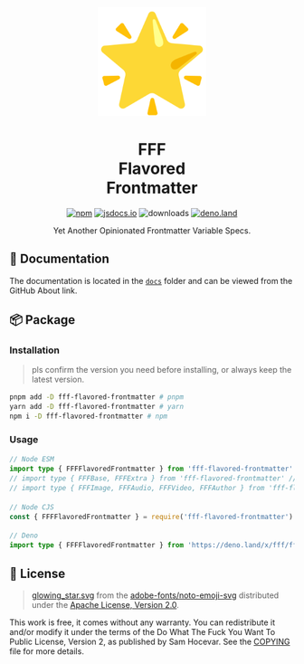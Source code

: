 <div align="center">
<a href="https://github.com/importantimport/fff">
<img src="docs/public/glowing_star.svg" alt="fff" width="192px" />
</a>
</div>

<h1 align="center">FFF<br />Flavored<br />Frontmatter</h1>
<p align="center">
<a href="https://npmjs.com/package/fff-flavored-frontmatter"><img src="https://img.shields.io/npm/v/fff-flavored-frontmatter?color=yellow" alt="npm"></a>
<a href="https://www.jsdocs.io/package/fff-flavored-frontmatter"><img src="https://img.shields.io/badge/jsdocs.io-reference-yellow" alt="jsdocs.io"></a>
<img src="https://img.shields.io/npm/dt/fff-flavored-frontmatter?color=yellow" alt="downloads">
<a href="https://deno.land/x/fff"><img src="https://img.shields.io/badge/available%20on-deno.land/x-black.svg?logo=deno" alt="deno.land"></a>
</p>

<p align="center">Yet Another Opinionated Frontmatter Variable Specs.</p>

## 📝 Documentation

The documentation is located in the [`docs`](docs) folder and can be viewed from the GitHub About link.

## 📦️ Package

### Installation

> pls confirm the version you need before installing, or always keep the latest version.

```bash
pnpm add -D fff-flavored-frontmatter # pnpm
yarn add -D fff-flavored-frontmatter # yarn
npm i -D fff-flavored-frontmatter # npm
```

### Usage

```ts
// Node ESM
import type { FFFFlavoredFrontmatter } from 'fff-flavored-frontmatter'
// import type { FFFBase, FFFExtra } from 'fff-flavored-frontmatter' // if you need them
// import type { FFFImage, FFFAudio, FFFVideo, FFFAuthor } from 'fff-flavored-frontmatter' // if you need them

// Node CJS
const { FFFFlavoredFrontmatter } = require('fff-flavored-frontmatter')

// Deno
import type { FFFFlavoredFrontmatter } from 'https://deno.land/x/fff/fff.ts'
```

## 📄 License

> [glowing_star.svg](docs/public/glowing_star.svg) from the [adobe-fonts/noto-emoji-svg](https://github.com/adobe-fonts/noto-emoji-svg) distributed under the [Apache License, Version 2.0](https://github.com/adobe-fonts/noto-emoji-svg/blob/main/LICENSE).

This work is free, it comes without any warranty. You can redistribute it and/or modify it under the
terms of the Do What The Fuck You Want To Public License, Version 2,
as published by Sam Hocevar. See the [COPYING](COPYING) file for more details.
